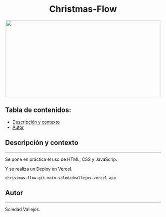 <h1 align="center"> Christmas-Flow </h1>
<p align="center"><img src="https://user-images.githubusercontent.com/84512521/144955715-4bc261bf-44a3-4538-9ec0-37a4f89fb544.jpg" width=500px height=250px></img></p>

## Tabla de contenidos:


- [Descripción y contexto](#descripción-y-contexto)
- [Autor](#autor)


## Descripción y contexto
---

Se pone en práctica el uso de HTML, CSS y JavaScrip.

Y se realiza un Deploy en Vercel.


	christmas-flow-git-main-soledadvallejos.vercel.app






## Autor
---
Soledad Vallejos.
